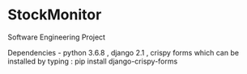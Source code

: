 # StockMonitor
Software Engineering Project


Dependencies - 
python 3.6.8 ,
django 2.1 ,
crispy forms which can be installed by typing : pip install django-crispy-forms
